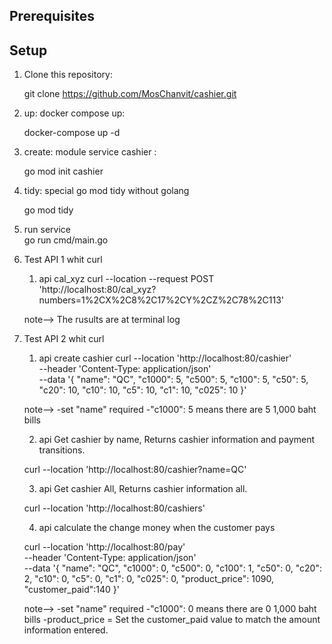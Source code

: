 

## Prerequisites



## Setup

1. Clone this repository:

   git clone https://github.com/MosChanvit/cashier.git

2. up: docker compose up:

   docker-compose up -d

3. create:  module service cashier :

   go mod init cashier

4. tidy: special go mod tidy without golang 

    go mod tidy

5. run service  
    go run cmd/main.go

6. Test API 1 whit curl
    1. api cal_xyz
    curl --location --request POST 'http://localhost:80/cal_xyz?numbers=1%2CX%2C8%2C17%2CY%2CZ%2C78%2C113'
    
    note--> The rusults are at terminal log

6. Test API 2 whit curl
    1. api create cashier
    curl --location 'http://localhost:80/cashier' \
    --header 'Content-Type: application/json' \
    --data '{
        "name": "QC",
        "c1000": 5,
        "c500": 5,
        "c100": 5,
        "c50": 5,
        "c20": 10,
        "c10": 10,
        "c5": 10,
        "c1": 10,
        "c025": 10
    }'

    note--> 
    -set "name" required
    -"c1000": 5   means there are 5 1,000 baht bills


    2. api Get cashier by name, Returns cashier information and payment transitions.
    
    curl --location 'http://localhost:80/cashier?name=QC'

    3. api Get cashier All, Returns cashier information all.
    
    curl --location 'http://localhost:80/cashiers'

    4. api calculate the change money when the customer pays

    curl --location 'http://localhost:80/pay' \
    --header 'Content-Type: application/json' \
    --data '{
        "name": "QC",
        "c1000": 0,
        "c500": 0,
        "c100": 1,
        "c50": 0,
        "c20": 2,
        "c10": 0,
        "c5": 0,
        "c1": 0,
        "c025": 0,
        "product_price": 1090,
        "customer_paid":140
    }'

    note--> 
    -set "name" required
    -"c1000": 0   means there are 0 1,000 baht bills
    -product_price  = Set the customer_paid value to match the amount information entered.